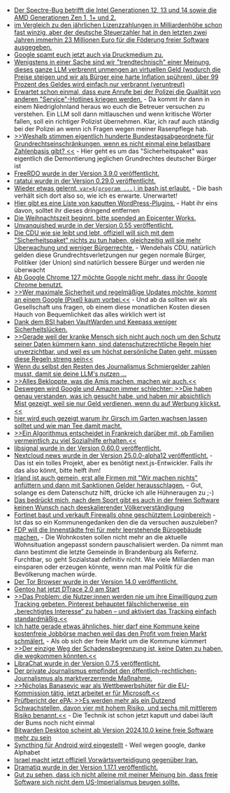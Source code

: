 * [Der Spectre-Bug betrifft die Intel Generationen 12, 13 und 14 sowie die AMD Generationen Zen 1, 1+ und 2.](https://www.bleepingcomputer.com/news/security/intel-amd-cpus-on-linux-impacted-by-newly-disclosed-spectre-bypass/)
* [im Vergleich zu den jährlichen Lizenzzahlungen in Milliardenhöhe schon fast winzig, aber der deutsche Steuerzahler hat in den letzten zwei Jahren immerhin 23 Millionen Euro für die Föderung freier Software ausgegeben.](https://www.phoronix.com/news/STF-Two-Years-24.9M-USD)
* [Google spamt euch jetzt auch via Druckmedium zu.](https://blog.fefe.de/?ts=99eb8b14)
* [Wenigstens in einer Sache sind wir "trendtechnisch" einer Meinung, dieses ganze LLM verbrennt unmengen an virtuellen Geld (wodurch die Preise steigen und wir als Bürger eine harte Inflation spühren), über 99 Prozent des Geldes wird einfach nur verbrannt (veruntreut)](https://blog.fefe.de/?ts=99e8010c)
* [Erwartet schon einmal, dass eure Anrufe bei der Polizei die Qualität von anderen "Service"-Hotlines kriegen werden.](https://blog.fefe.de/?ts=99e8dc8c) - Da kommt ihr dann in einem Niedriglohnland heraus wo euch die Betreuer versuchen zu verstehen. Ein LLM soll dann mitlauschen und wenn kritische Wörter fallen, soll ein richtiger Polizist übernehmen. Klar, ich rauf auch ständig bei der Polizei an wenn ich Fragen wegen meiner Rasenpflege hab.
* [>>Weshalb stimmen eigentlich hunderte Bundestagsabgeordnete für Grundrechtseinschränkungen, wenn es nicht einmal eine belastbare Zahlenbasis gibt? <<](https://blog.fefe.de/?ts=99e8da33) - Hier geht es um das "Sicherheitspaket" was eigentlich die Demontierung jeglichen Grundrechtes deutscher Bürger ist
* [FreeRDO wurde in der Version 3.9.0 veröffentlicht.](https://github.com/FreeRDP/FreeRDP/releases/tag/3.9.0)
* [ratatui wurde in der Version 0.29.0 veröffentlicht.](https://github.com/ratatui/ratatui/releases/tag/v0.29.0)
* [Wieder etwas gelernt, `var=$(program ...)` in bash ist erlaubt.](https://utcc.utoronto.ca/~cks/space/blog/programming/BourneQuotingCommandSubstitution) - Die bash verhält sich dort also so, wie ich es erwarte. Unerwartet!
* [Hier gibt es eine Liste von kaputten WordPress-Plugins.](https://www.bleepingcomputer.com/news/security/over-6-000-wordpress-hacked-to-install-plugins-pushing-infostealers/) - Habt ihr eins davon, solltet ihr dieses dringend entfernen
* [Die Weihnachtszeit beginnt, bitte spended an Epicenter Works.](https://netzpolitik.org/2024/epicenter-works-oesterreichs-wichtigste-digitalorganisation-braucht-dringend-geld/)
* [Unvanquished wurde in der Version 0.55 veröffentlicht.](https://www.phoronix.com/news/Unvanquished-0.55-Released)
* [Die CDU wie sie leibt und lebt, offiziell will sich mit dem "Sicherheitspaket" nichts zu tun haben, gleichzeitig will sie mehr Überwachung und weniger Bürgerrechte.](https://netzpolitik.org/2024/sicherheitspaket-union-will-staatstrojaner-und-vorratsdatenspeicherung-oben-draufpacken/) - Wendehals CDU, natürlich gelden diese Grundrechtsverletzungen nur gegen normale Bürger, Politiker (der Union) sind natürlich bessere Bürger und werden nie überwacht
* [Ab Google Chrome 127 möchte Google nicht mehr, dass ihr Google Chrome benutzt.](https://www.kuketz-blog.de/googles-manifest-v3-ein-schlag-fuer-werbeblocker-und-nutzerrechte/)
* [>>Wer maximale Sicherheit und regelmäßige Updates möchte, kommt an einem Google (Pixel) kaum vorbei.<<](https://www.kuketz-blog.de/sicherheit-worauf-du-beim-kauf-eines-neuen-android-smartphones-achten-solltest/) - Und ab da sollten wir als Gesellschaft uns fragen, ob einem diese monatlichen Kosten diesen Hauch von Bequemlichkeit das alles wirklich wert ist
* [Dank dem BSI haben VaultWarden und Keepass weniger Sicherheitslücken.](https://www.borncity.com/blog/2024/10/21/bsi-prueft-findet-schwachstelle-in-passwort-manager-keepass-und-vaultwarden/)
* [>>Gerade weil der kranke Mensch sich nicht auch noch um den Schutz seiner Daten kümmern kann, sind datenschutzrechtliche Regeln hier unverzichtbar, und weil es um höchst persönliche Daten geht, müssen diese Regeln streng sein<<](https://www.kuketz-blog.de/kommentar-die-elektronische-patientenakte-epa-datenschutz-und-medizinische-versorgung-im-spannungsfeld/)
* [Wenn du selbst den Resten des Journalismus Schmiergelder zahlen musst, damit sie deine LLM's nutzen ...](https://blog.fefe.de/?ts=99e6784f)
* [>>Alles Bekloppte, was die Amis machen, machen wir auch.<<](https://blog.fefe.de/?ts=99e964f0)
* [Deswegen wird Google und Amazon immer schlechter: >>Die haben genau verstanden, was ich gesucht habe, und haben mir absichtlich Mist gezeigt, weil sie nur Geld verdienen, wenn du auf Werbung klickst.<<](https://blog.fefe.de/?ts=99e96284)
* [hier wird euch gezeigt warum ihr Girsch im Garten wachsen lassen solltet und wie man Tee damit macht.](https://www.kostbarenatur.net/giersch-tee/)
* [>>Ein Algorithmus entscheidet in Frankreich darüber mit, ob Familien vermeintlich zu viel Sozialhilfe erhalten.<<](https://netzpolitik.org/2024/social-scoring-klage-gegen-sozialhilfe-algorithmus-in-frankreich/)
* [libsignal wurde in der Version 0.60.0 veröffentlicht.](https://github.com/signalapp/libsignal/releases/tag/v0.60.0)
* [Nextcloud news wurde in der Version 25.0.0-alpha12 veröffentlicht.](https://github.com/nextcloud/news/releases/tag/25.0.0-alpha12) - Das ist ein tolles Projekt, aber es benötigt next.js-Entwickler. Falls ihr das also könnt, bitte helft ihm!
* [Irland ist auch gemein, erst alle Firmen mit "Wir machen nichts" anfüttern und dann mit Sanktionen Gelder herausschlagen.](https://blog.fefe.de/?ts=99e786d5) - Gut, solange es dem Datenschutz hilft, drücke ich alle Hühneraugen zu ;-)
* [Das bedrückt mich, nach dem Sport gibt es auch in der freien Software keinen Wunsch nach deeskalierender Völkerverständigung](https://blog.fefe.de/?ts=99e7f4c6)
* [Fortinet baut und verkauft Firewalls ohne geschütztem Loginbereich](https://blog.fefe.de/?ts=99e7f1c3) - Ist das so ein Kommunengedanken den die da versuchen auszuleben?
* [FDP will die Innenstädte frei für mehr leerstehende Bürogebäude machen.](https://blog.fefe.de/?ts=99e61903) - Die Wohnkosten sollen nicht mehr an die aktuelle Wohnsituation angepasst sondern pauschalisiert werden. Da nimmt man dann bestimmt die letzte Gemeinde in Brandenburg als Refernz. Furchtbar, so geht Sozialstaat definitiv nicht. Wie viele Milliarden man einsparen oder erzeugen könnte, wenn man mal Politik für die Bevölkerung machen würde.
* [Der Tor Browser wurde in der Version 14.0 veröffentlicht.](https://lwn.net/Articles/995353/)
* [Gentoo hat jetzt DTrace 2.0 am Start](https://www.phoronix.com/news/Gentoo-Linux-DTrace-2.0)
* [>>Das Problem: die Nutzer:innen werden nie um ihre Einwilligung zum Tracking gebeten. Pinterest behauptet fälschlicherweise, ein „berechtigtes Interesse“ zu haben – und aktiviert das Tracking einfach standardmäßig.<<](https://noyb.eu/de/heres-idea-pinterest-ask-users-their-consent-tracking-them)
* [Ich hatte gerade etwas ähnliches, hier darf eine Kommune keine kostenfreie Jobbörse machen weil das den Profit vom freien Markt schmälert.](https://blog.fefe.de/?ts=99e545d1) - Als ob sich der freie Markt um die Kommune kümmert
* [>>Der einzige Weg der Schadensbegrenzung ist, keine Daten zu haben, die wegkommen könnten.<<](https://blog.fefe.de/?ts=99e402eb)
* [LibraChat wurde in der Version 0.7.5 veröffentlicht.](https://github.com/danny-avila/LibreChat/releases/tag/v0.7.5)
* [Der private Journalismus empfindet den öffentlich-rechtlichen-Journalismus als marktverzerrende Maßnahme.](https://netzpolitik.org/2024/streit-um-ard-zdf-und-co-wir-muessen-ueber-journalismus-fuer-alle-reden/)
* [>>Nicholas Banasevic war als Wettbewerbshüter für die EU-Kommission tätig, jetzt arbeitet er für Microsoft.<<](https://netzpolitik.org/2024/drehtuereffekt-bei-eu-kommission-lobby-waechter-kritisieren-beamtenwechsel-zu-microsoft/)
* [Prüfbericht der ePA: >>Es werden mehr als ein Dutzend Schwachstellen, davon vier mit hohem Risiko, und sechs mit mittlerem Risiko benannt.<<](https://www.borncity.com/blog/2024/10/25/sicherheitsgutachten-zur-elektronischen-patientenakte-epa/) - Die Technik ist schon jetzt kaputt und dabei läuft der Bums noch nicht einmal
* [Bitwarden Desktop scheint ab Version 2024.10.0 keine freie Software mehr zu sein](https://github.com/bitwarden/clients/issues/11611)
* [Syncthing für Android wird eingestellt](https://forum.syncthing.net/t/discontinuing-syncthing-android/23002) - Weil wegen google, danke Alphabet
* [Israel macht jetzt offiziell Vorwärtsverteidigung gegenüber Iran.](https://blog.fefe.de/?ts=99e2fd24)
* [Dramatiq wurde in der Version 1.17.1 veröffentlicht.](https://github.com/Bogdanp/dramatiq/releases/tag/v1.17.1)
* [Gut zu sehen, dass ich nicht alleine mit meiner Meinung bin, dass freie Software sich nicht dem US-Imperialismus beugen sollte.](https://laforge.gnumonks.org/blog/20241025-linux-maintainers-russian/)
